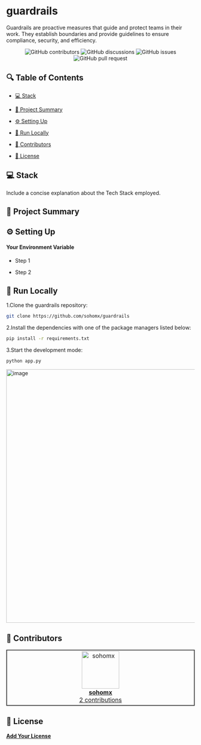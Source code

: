 # guardrails
Guardrails are proactive measures that guide and protect teams in their work. They establish boundaries and provide guidelines to ensure compliance, security, and efficiency.

<p align="center">
<!-- <a href=https://github.com/sohomx/guardrails target="_blank"> -->
<!-- <img src='/placeholder.jpg' width="100%" alt="Banner" /> -->
</a>
</p>



<p align="center">
<img src="https://img.shields.io/github/contributors/sohomx/guardrails" alt="GitHub contributors" />
<img src="https://img.shields.io/github/discussions/sohomx/guardrails" alt="GitHub discussions" />
<img src="https://img.shields.io/github/issues/sohomx/guardrails" alt="GitHub issues" />
<img src="https://img.shields.io/github/issues-pr/sohomx/guardrails" alt="GitHub pull request" />
</p>

<p></p>
<p></p>

## 🔍 Table of Contents

* [💻 Stack](#stack)

* [📝 Project Summary](#project-summary)

* [⚙️ Setting Up](#setting-up)

* [🚀 Run Locally](#run-locally)

* [🙌 Contributors](#contributors)

* [📄 License](#license)

## 💻 Stack

Include a concise explanation about the Tech Stack employed.

## 📝 Project Summary

## ⚙️ Setting Up

#### Your Environment Variable

- Step 1

- Step 2

## 🚀 Run Locally
1.Clone the guardrails repository:
```sh
git clone https://github.com/sohomx/guardrails
```
2.Install the dependencies with one of the package managers listed below:
```bash
pip install -r requirements.txt
```
3.Start the development mode:
```bash
python app.py
```

<img width="678" alt="image" src="https://github.com/sohomx/guardrails/assets/84140043/64653c91-5c23-4130-ae88-c059a51d0c1a">


## 🙌 Contributors

<table style="border:1px solid #404040;text-align:center;width:100%">
<tr><td style="width:14.29%;border:1px solid #404040;">
        <a href="https://github.com/sohomx" spellcheck="false">
          <img src="https://avatars.githubusercontent.com/u/84140043?v=4?s=100" width="100px;" alt="sohomx"/>
          <br />
          <b>sohomx</b>
        </a>
        <br />
        <a href="https://github.com/sohomx/guardrails/commits?author=sohomx" title="Contributions" spellcheck="false">
          2 contributions
        </a>
      </td></table>

## 📄 License

[**Add Your License**](https://choosealicense.com)

